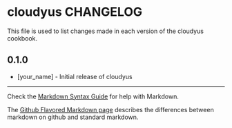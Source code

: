 cloudyus CHANGELOG
==================

This file is used to list changes made in each version of the cloudyus cookbook.

0.1.0
-----
- [your_name] - Initial release of cloudyus

- - -
Check the [Markdown Syntax Guide](http://daringfireball.net/projects/markdown/syntax) for help with Markdown.

The [Github Flavored Markdown page](http://github.github.com/github-flavored-markdown/) describes the differences between markdown on github and standard markdown.
